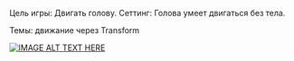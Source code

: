 Цель игры: Двигать голову.
Сеттинг: Голова умеет двигаться без тела.


Темы: движание через Transform

[![IMAGE ALT TEXT HERE](https://img.youtube.com/vi/AKjqp450YrU/0.jpg)](https://www.youtube.com/watch?v=AKjqp450YrU)

